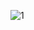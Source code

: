 ![1](https://user-images.githubusercontent.com/39073888/204105129-f82681b7-de27-4806-b1b1-eceb5d674f55.jpg)
